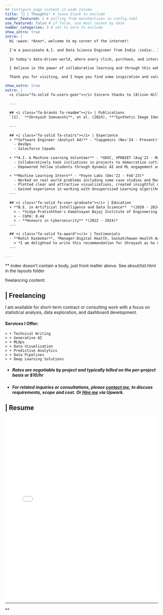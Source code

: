 ```yaml
---
## Configure page content in wide column
title: "🙂 | Thoughts" # leave blank to exclude
number_featured: 1 # pulling from mainSections in config.toml
use_featured: false # if false, use most recent by date
number_categories: 3 # set to zero to exclude
show_intro: true
intro: |
  Hi :wave: *Anon*, welcome to my corner of the internet!
  
  I'm a passionate A.I. and Data Science Engineer from India :india:. I'm excited to share my journey, insights, and experiences with you. With a strong background in Artificial Intelligence and Data Science, I've had the privilege of diving deep into the world of Data Science. By working on these [projects](https://shreyash.rbind.io/project/), I've honed my skills in Python, Machine Learning, Data Science and I'm constantly seeking new ways to push the boundaries of what's possible.
  
  In today's data-driven world, where every click, purchase, and interaction generates valuable data, I see limitless opportunities to make sense of it all. Whether it's predicting trends, optimizing processes, or deriving actionable insights, I believe data has the power to transform industries and improve lives.
  
  I believe in the power of collaborative learning and through this website, I am trying to express myself, share my learnings and I'm always excited to connect with like-minded individuals.

  Thank you for visiting, and I hope you find some inspiration and value in the content I share!

show_outro: true
outro: |
  <i class="fa-solid fa-users-gear"></i> Sincere thanks to [Alison Hill](https://apreshill.com/) and all other contributors for developing this amazing [Hugo Apéro](https://github.com/hugo-apero/hugo-apero) theme!
  
  ---
  
  ## <i class="fa-brands fa-readme"></i> | Publications
  `[1].` **Shreyash Somvanshi**, et al. (2024), **"Synthetic Image Identification using Deep Learning: A Review"** in *International Journal of Scientific Research in Engineering and Management (IJSREM)*, vol. 08, issue 03, [DOI: 10.55041/IJSREM28964](https://doi.org/10.55041/IJSREM28964)
  
  ---
  
  ## <i class="fa-solid fa-stairs"></i> | Experience 
  + **Software Engineer (Analyst A4)** - *Capgemini (Nov'24 - Present)* 
    - DevOps
    - Salesforce Copado
  
  + **A.I. & Machine Learning Volunteer** - *GDSC, VPKBIET (Aug'23 - May'24)* 
    - Collaboratively took initiatives in projects to democratize cutting-edge technology within the student community.
    - Empowered fellow students through dynamic AI and ML engagement as a GDSC volunteer, instilling a culture of innovation and exploration in the realm of A.I.

  + **Machine Learning Intern** - *Feynn Labs (Dec'22 - Feb'23)*
    - Worked on real world problems including some case studies and Market Segmentation of Electric Vehicles.
    - Plotted clear and attractive visualizations, created insightful documentations and reports.
    - Gained experience in working with Unsupervised Learning algorithms and state-of-the-art ML frameworks.
  ---
  
  ## <i class="fa-solid fa-user-graduate"></i> | Education
  + **B.E. in Artificial Intelligence and Data Science**  *(2020 - 2024)*
    > - *Vidya Pratishthan's Kamalnayan Bajaj Institute of Engineering and Technology, Baramati*
    > - CGPA: 8.44
    > - **Honours in Cybersecurity** *(2022 - 2024)*
  ---

  ## <i class="fa-solid fa-award"></i> | Testimonials
  - **Rohit Kasbekar**, *Manager-Digital Health, Saskatchewan Health Authority*
    > *I am delighted to write this recommendation for Shreyash as he embarks on his journey as a budding AI engineer. He possesses a strong foundation in mathematics, statistics, and computer science, laying a solid groundwork for success. Shreyash embraces lifelong learning, staying current with the rapidly evolving technologies. With his dedication, analytical mindset, and passion for innovation, I have full confidence in Shreyash's ability to excel in any AI-related endeavor he pursues. - [via ADPList](https://adplist.org/members/shreyash-somvanshi)*
  ---
  
---
```


** index doesn't contain a body, just front matter above.
See about/list.html in the layouts folder 

freelancing content:

  
  ## <i class="fa-solid fa-briefcase fa-beat-fade"></i> | Freelancing
  I am available for short-term contract or consulting work with a focus on statistical analysis, data exploration, and dashboard development. 

  #### Services I Offer:
    > + Technical Writing
    > + Generative AI
    > + MLOps
    > + Data Visualization
    > + Predictive Analytics
    > + Data Pipelines
    > + Deep Learning Solutions

  + ##### *Rates are negotiable by project and typically billed on the per-project basis or $10/hr*
  
  + ##### For related inquiries or consultations, please *[contact me](/contact)*, to discuss requirements, scope and cost. Or *[Hire me](https://www.upwork.com/freelancers/~01cf3a4a4e615b5f85)* via Upwork.


  ## <i class="fa-solid fa-id-card"></i> | Resume
  <embed src="/resume/Shreyash Somvanshi Resume.pdf" type="application/pdf" width="100%" height="600px" />

  ---

**

